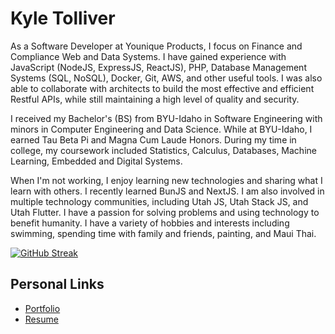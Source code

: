 # Kyle Tolliver

As a Software Developer at Younique Products, I focus on Finance and Compliance Web and Data Systems. I have gained experience with JavaScript (NodeJS, ExpressJS, ReactJS), PHP, Database Management Systems (SQL, NoSQL), Docker, Git, AWS, and other useful tools. I was also able to collaborate with architects to build the most effective and efficient Restful APIs, while still maintaining a high level of quality and security.

I received my Bachelor's (BS) from BYU-Idaho in Software Engineering with minors in Computer Engineering and Data Science. While at BYU-Idaho, I earned Tau Beta Pi and Magna Cum Laude Honors. During my time in college, my coursework included Statistics, Calculus, Databases, Machine Learning, Embedded and Digital Systems.

When I'm not working, I enjoy learning new technologies and sharing what I learn with others. I recently learned BunJS and NextJS. I am also involved in multiple technology communities, including Utah JS, Utah Stack JS, and Utah Flutter. I have a passion for solving problems and using technology to benefit humanity. I have a variety of hobbies and interests including swimming, spending time with family and friends, painting, and Maui Thai.

<!--![](https://mygithubstatsapi-kctolli.vercel.app/api?username=kctolli&show_icons=true&count_private=true&rank_icon=github)-->

<!--![](https://mygithubstatsapi-kctolli.vercel.app/api/top-langs/?username=kctolli&layout=compact&count_private=true)-->

[![GitHub Streak](https://streak-stats.demolab.com?user=kctolli&exclude_days=Sun%2CSat)](https://git.io/streak-stats)



## Personal Links

- [Portfolio](https://ktolliver.org)
- [Resume](https://resume.ktolliver.org/)
